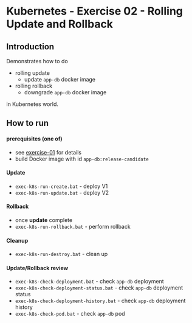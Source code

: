 # Kubernetes - Exercise 02 - Rolling Update and Rollback

## Introduction
Demonstrates how to do 

* rolling update
  * update `app-db` docker image 
* rolling rollback
  * downgrade `app-db` docker image 

in Kubernetes world. 

## How to run

#### prerequisites (one of)
* see [exercise-01](/exercise-01) for details
* build Docker image with id `app-db:release-candidate`

#### Update
* `exec-k8s-run-create.bat` - deploy V1
* `exec-k8s-run-update.bat` - deploy V2

#### Rollback
* once __update__ complete
* `exec-k8s-run-rollback.bat` - perform rollback

#### Cleanup
* `exec-k8s-run-destroy.bat` - clean up

#### Update/Rollback review
* `exec-k8s-check-deployment.bat` - check `app-db` deployment
* `exec-k8s-check-deployment-status.bat` - check `app-db` deployment status
* `exec-k8s-check-deployment-history.bat` - check `app-db` deployment history
* `exec-k8s-check-pod.bat` - check `app-db` pod
